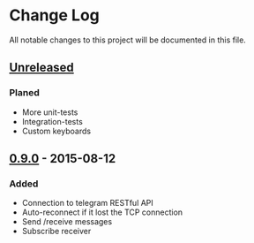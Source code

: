 # Change Log
All notable changes to this project will be documented in this file.

## [Unreleased][unreleased]

### Planed
- More unit-tests
- Integration-tests
- Custom keyboards

## [0.9.0] - 2015-08-12
### Added
- Connection to telegram RESTful API
- Auto-reconnect if it lost the TCP connection
- Send /receive messages
- Subscribe receiver

[unreleased]: https://github.com/marzn/telegrambot-japi/compare/0.9.0...master
[0.9.0]: https://github.com/marzn/telegrambot-japi/compare/0.1.0...0.9.0
